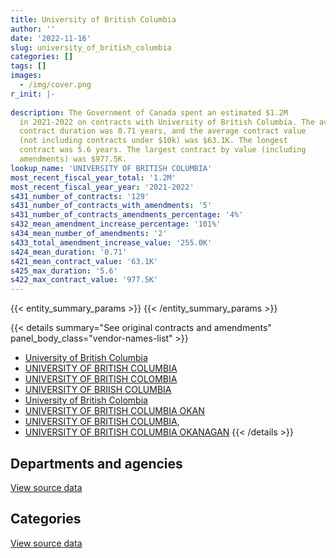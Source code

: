 ```yaml
---
title: University of British Columbia
author: ''
date: '2022-11-16'
slug: university_of_british_columbia
categories: []
tags: []
images:
  - /img/cover.png
r_init: |-
  
description: The Government of Canada spent an estimated $1.2M
  in 2021-2022 on contracts with University of British Columbia. The average
  contract duration was 0.71 years, and the average contract value
  (not including contracts under $10k) was $63.1K. The longest
  contract was 5.6 years. The largest contract by value (including
  amendments) was $977.5K.
lookup_name: 'UNIVERSITY OF BRITISH COLUMBIA'
most_recent_fiscal_year_total: '1.2M'
most_recent_fiscal_year_year: '2021-2022'
s431_number_of_contracts: '129'
s431_number_of_contracts_with_amendments: '5'
s431_number_of_contracts_amendments_percentage: '4%'
s432_mean_amendment_increase_percentage: '101%'
s434_mean_number_of_amendments: '2'
s433_total_amendment_increase_value: '255.0K'
s424_mean_duration: '0.71'
s421_mean_contract_value: '63.1K'
s425_max_duration: '5.6'
s422_max_contract_value: '977.5K'
---
```


<script src="/rmarkdown-libs/htmlwidgets/htmlwidgets.js"></script>
<link href="/rmarkdown-libs/datatables-css/datatables-crosstalk.css" rel="stylesheet" />
<script src="/rmarkdown-libs/datatables-binding/datatables.js"></script>
<script src="/rmarkdown-libs/jquery/jquery-3.6.0.min.js"></script>
<link href="/rmarkdown-libs/dt-core-bootstrap/css/dataTables.bootstrap.min.css" rel="stylesheet" />
<link href="/rmarkdown-libs/dt-core-bootstrap/css/dataTables.bootstrap.extra.css" rel="stylesheet" />
<script src="/rmarkdown-libs/dt-core-bootstrap/js/jquery.dataTables.min.js"></script>
<script src="/rmarkdown-libs/dt-core-bootstrap/js/dataTables.bootstrap.min.js"></script>
<link href="/rmarkdown-libs/crosstalk/css/crosstalk.min.css" rel="stylesheet" />
<script src="/rmarkdown-libs/crosstalk/js/crosstalk.min.js"></script>
<script src="/rmarkdown-libs/htmlwidgets/htmlwidgets.js"></script>
<link href="/rmarkdown-libs/datatables-css/datatables-crosstalk.css" rel="stylesheet" />
<script src="/rmarkdown-libs/datatables-binding/datatables.js"></script>
<script src="/rmarkdown-libs/jquery/jquery-3.6.0.min.js"></script>
<link href="/rmarkdown-libs/dt-core-bootstrap/css/dataTables.bootstrap.min.css" rel="stylesheet" />
<link href="/rmarkdown-libs/dt-core-bootstrap/css/dataTables.bootstrap.extra.css" rel="stylesheet" />
<script src="/rmarkdown-libs/dt-core-bootstrap/js/jquery.dataTables.min.js"></script>
<script src="/rmarkdown-libs/dt-core-bootstrap/js/dataTables.bootstrap.min.js"></script>
<link href="/rmarkdown-libs/crosstalk/css/crosstalk.min.css" rel="stylesheet" />
<script src="/rmarkdown-libs/crosstalk/js/crosstalk.min.js"></script>

{{< entity_summary_params >}}
{{< /entity_summary_params >}}

{{< details summary="See original contracts and amendments" panel_body_class="vendor-names-list" >}}
- [University of British Columbia](https://search.open.canada.ca/en/ct/?sort=contract_value_f%20desc&page=1&search_text=%22University%20of%20British%20Columbia%22)
- [UNIVERSITY OF BRITISH COLUMBIA](https://search.open.canada.ca/en/ct/?sort=contract_value_f%20desc&page=1&search_text=%22UNIVERSITY%20OF%20BRITISH%20COLUMBIA%22)
- [UNIVERSITY OF BRITISH COLOMBIA](https://search.open.canada.ca/en/ct/?sort=contract_value_f%20desc&page=1&search_text=%22UNIVERSITY%20OF%20BRITISH%20COLOMBIA%22)
- [UNIVERSITY OF BRIISH COLUMBIA](https://search.open.canada.ca/en/ct/?sort=contract_value_f%20desc&page=1&search_text=%22UNIVERSITY%20OF%20BRIISH%20COLUMBIA%22)
- [University of British Colombia](https://search.open.canada.ca/en/ct/?sort=contract_value_f%20desc&page=1&search_text=%22University%20of%20British%20Colombia%22)
- [UNIVERSITY OF BRITISH COLUMBIA OKAN](https://search.open.canada.ca/en/ct/?sort=contract_value_f%20desc&page=1&search_text=%22UNIVERSITY%20OF%20BRITISH%20COLUMBIA%20OKAN%22)
- [UNIVERSITY OF BRITISH COLUMBIA,](https://search.open.canada.ca/en/ct/?sort=contract_value_f%20desc&page=1&search_text=%22UNIVERSITY%20OF%20BRITISH%20COLUMBIA%2c%22)
- [UNIVERSITY OF BRITISH COLUMBIA OKANAGAN](https://search.open.canada.ca/en/ct/?sort=contract_value_f%20desc&page=1&search_text=%22UNIVERSITY%20OF%20BRITISH%20COLUMBIA%20OKANAGAN%22)
{{< /details >}}

## Departments and agencies

<div id="htmlwidget-1" style="width:100%;height:auto;" class="datatables html-widget"></div>
<script type="application/json" data-for="htmlwidget-1">{"x":{"style":"bootstrap","filter":"none","vertical":false,"data":[["<a href=\"/departments/aafc-aac/\">Agriculture and Agri-Food Canada<\/a>","<a href=\"/departments/csa-asc/\">Canadian Space Agency<\/a>","<a href=\"/departments/dfatd-maecd/\">Global Affairs Canada<\/a>","<a href=\"/departments/dfo-mpo/\">Fisheries and Oceans Canada<\/a>","<a href=\"/departments/dnd-mdn/\">National Defence<\/a>","<a href=\"/departments/ec/\">Environment and Climate Change Canada<\/a>","<a href=\"/departments/esdc-edsc/\">Employment and Social Development Canada<\/a>","<a href=\"/departments/hc-sc/\">Health Canada<\/a>","<a href=\"/departments/nrc-cnrc/\">National Research Council Canada<\/a>","<a href=\"/departments/nrcan-rncan/\">Natural Resources Canada<\/a>","<a href=\"/departments/pc/\">Parks Canada<\/a>","<a href=\"/departments/phac-aspc/\">Public Health Agency of Canada<\/a>","<a href=\"/departments/sshrc-crsh/\">Social Sciences and Humanities Research Council of Canada<\/a>","<a href=\"/departments/vac-acc/\">Veterans Affairs Canada<\/a>"],[9161.07,72918.2,null,null,309794.12,20000,null,null,42922.09,210888.41,2817.76,176079.4,null,null],[null,73117.97,21808,471359.75,575438.23,42730,25300,82283.46,358862.77,235506.9,15392.52,77335.01,5531.05,null],[null,54738.59,null,65100,1605605.57,220791.85,12399.09,17716.54,204565.3,128593.2,15350.47,8030.14,22492.95,16065.57],[4336.5,null,null,null,365881.44,138118.88,61850.88,null,251589.75,265204.73,15350.47,27914.28,null,23934.43]],"container":"<table class=\"table table-striped table-hover row-border order-column display\">\n  <thead>\n    <tr>\n      <th>Department<\/th>\n      <th>2018-2019<\/th>\n      <th>2019-2020<\/th>\n      <th>2020-2021<\/th>\n      <th>2021-2022<\/th>\n    <\/tr>\n  <\/thead>\n<\/table>","options":{"order":[[4,"desc"]],"pageLength":10,"autoWidth":true,"columnDefs":[{"targets":1,"render":"function(data, type, row, meta) {\n    return type !== 'display' ? data : DTWidget.formatCurrency(data, \"$\", 2, 3, \",\", \".\", true, null);\n  }"},{"targets":2,"render":"function(data, type, row, meta) {\n    return type !== 'display' ? data : DTWidget.formatCurrency(data, \"$\", 2, 3, \",\", \".\", true, null);\n  }"},{"targets":3,"render":"function(data, type, row, meta) {\n    return type !== 'display' ? data : DTWidget.formatCurrency(data, \"$\", 2, 3, \",\", \".\", true, null);\n  }"},{"targets":4,"render":"function(data, type, row, meta) {\n    return type !== 'display' ? data : DTWidget.formatCurrency(data, \"$\", 2, 3, \",\", \".\", true, null);\n  }"},{"width":"16%","targets":[1,2,3,4]},{"className":"dt-right","targets":[1,2,3,4]}],"orderClasses":false}},"evals":["options.columnDefs.0.render","options.columnDefs.1.render","options.columnDefs.2.render","options.columnDefs.3.render"],"jsHooks":[]}</script>
<p class="text-right">
<a href="https://github.com/GoC-Spending/contracts-data/tree/main/data/out/vendors/university_of_british_columbia/summary_by_fiscal_year_by_department.csv" class="source-data-link btn btn-link">View source data</a>
</p>

## Categories

<div id="htmlwidget-2" style="width:100%;height:auto;" class="datatables html-widget"></div>
<script type="application/json" data-for="htmlwidget-2">{"x":{"style":"bootstrap","filter":"none","vertical":false,"data":[["<a href=\"/categories/other/\">(Other)<\/a>","<a href=\"/categories/facilities_and_construction/\">Facilities and construction<\/a>","<a href=\"/categories/professional_services/\">Professional services<\/a>","<a href=\"/categories/information_technology/\">Information technology<\/a>","<a href=\"/categories/industrial_products_and_services/\">Industrial products and services<\/a>","<a href=\"/categories/security_and_protection/\">Security and protection<\/a>","<a href=\"/categories/human_capital/\">Human capital<\/a>"],[131250,327380.27,289889.91,61095.11,22500,null,12465.75],[120750,459367.73,1298052.04,null,12000,null,94495.9],[40303.2,788401.01,1456788.9,null,null,12768.98,73187.17],[39913.28,303001.44,733955.16,null,null,14431.47,62880]],"container":"<table class=\"table table-striped table-hover row-border order-column display\">\n  <thead>\n    <tr>\n      <th>Category<\/th>\n      <th>2018-2019<\/th>\n      <th>2019-2020<\/th>\n      <th>2020-2021<\/th>\n      <th>2021-2022<\/th>\n    <\/tr>\n  <\/thead>\n<\/table>","options":{"order":[[4,"desc"]],"dom":"t","pageLength":30,"autoWidth":true,"columnDefs":[{"targets":1,"render":"function(data, type, row, meta) {\n    return type !== 'display' ? data : DTWidget.formatCurrency(data, \"$\", 2, 3, \",\", \".\", true, null);\n  }"},{"targets":2,"render":"function(data, type, row, meta) {\n    return type !== 'display' ? data : DTWidget.formatCurrency(data, \"$\", 2, 3, \",\", \".\", true, null);\n  }"},{"targets":3,"render":"function(data, type, row, meta) {\n    return type !== 'display' ? data : DTWidget.formatCurrency(data, \"$\", 2, 3, \",\", \".\", true, null);\n  }"},{"targets":4,"render":"function(data, type, row, meta) {\n    return type !== 'display' ? data : DTWidget.formatCurrency(data, \"$\", 2, 3, \",\", \".\", true, null);\n  }"},{"width":"16%","targets":[1,2,3,4]},{"className":"dt-right","targets":[1,2,3,4]}],"orderClasses":false,"lengthMenu":[10,25,30,50,100]}},"evals":["options.columnDefs.0.render","options.columnDefs.1.render","options.columnDefs.2.render","options.columnDefs.3.render"],"jsHooks":[]}</script>
<p class="text-right">
<a href="https://github.com/GoC-Spending/contracts-data/tree/main/data/out/vendors/university_of_british_columbia/summary_by_fiscal_year_by_category.csv" class="source-data-link btn btn-link">View source data</a>
</p>
